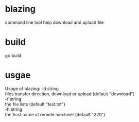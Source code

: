 # blazing
command line tool help download and upload file

# build
go build

# usgae
Usage of blazing:
  -d string  
        files transfer direction, download or upload (default "download")  
  -f string  
        the file lists (default "test.txt")  
  -h string  
        the host name of remote mechine! (default "220")  
